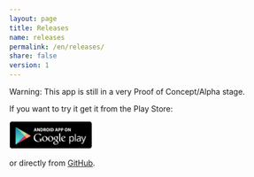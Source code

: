 ```yaml
---
layout: page
title: Releases
name: releases
permalink: /en/releases/
share: false
version: 1
---
```


Warning: This app is still in a very Proof of Concept/Alpha stage.

If you want to try it get it from the Play Store:

<a href="https://play.google.com/apps/testing/com.greenaddress.abcore" target="_blank" ><img style="width: 150px;" src="/assets/images/playstore.png"></a>

or directly from [GitHub](https://github.com/greenaddress/abcore/releases/tag/v0.27alphaPoC).

<!-- {% include releases.html %} -->

